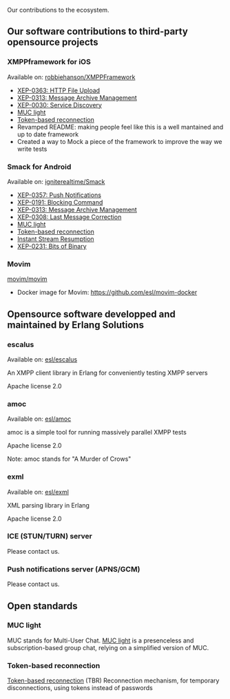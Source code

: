 Our contributions to the ecosystem.

## Our software contributions to third-party opensource projects

### XMPPframework for iOS

Available on: [robbiehanson/XMPPFramework](https://github.com/robbiehanson/XMPPFramework)

* [XEP-0363: HTTP File Upload](https://github.com/robbiehanson/XMPPFramework/pull/730)
* [XEP-0313: Message Archive Management](https://github.com/robbiehanson/XMPPFramework/pull/733)
* [XEP-0030: Service Discovery](https://github.com/robbiehanson/XMPPFramework/pull/736)
* [MUC light](https://github.com/robbiehanson/XMPPFramework/pull/750)
* [Token-based reconnection](https://github.com/robbiehanson/XMPPFramework/pull/758)
* Revamped README: making people feel like this is a well mantained and up to date framework
* Created a way to Mock a piece of the framework to improve the way we write tests

### Smack for Android

Available on: [igniterealtime/Smack](https://github.com/igniterealtime/Smack)

* [XEP-0357: Push Notifications](https://github.com/igniterealtime/Smack/pull/83)
* [XEP-0191: Blocking Command](https://github.com/igniterealtime/Smack/pull/84)
* [XEP-0313: Message Archive Management](https://github.com/igniterealtime/Smack/pull/76)
* [XEP-0308: Last Message Correction](https://github.com/igniterealtime/Smack/pull/73)
* [MUC light](https://github.com/igniterealtime/Smack/pull/81)
* [Token-based reconnection](https://github.com/igniterealtime/Smack/pull/85)
* [Instant Stream Resumption](https://github.com/igniterealtime/Smack/pull/92)
* [XEP-0231: Bits of Binary](https://github.com/igniterealtime/Smack/pull/91)

### Movim

[movim/movim](https://github.com/movim/movim)

* Docker image for Movim: https://github.com/esl/movim-docker

## Opensource software developped and maintained by Erlang Solutions

### escalus

Available on: [esl/escalus](https://github.com/esl/escalus)

An XMPP client library in Erlang for conveniently testing XMPP servers

Apache license 2.0

### amoc

Available on: [esl/amoc](https://github.com/esl/amoc)

amoc is a simple tool for running massively parallel XMPP tests

Apache license 2.0

Note: amoc stands for "A Murder of Crows"

### exml

Available on: [esl/exml](https://github.com/esl/exml)

XML parsing library in Erlang

Apache license 2.0

### ICE (STUN/TURN) server

Please contact us.

### Push notifications server (APNS/GCM)

Please contact us.

## Open standards

### MUC light

MUC stands for Multi-User Chat. [MUC light](open-extensions/muc_light/) is a presenceless and subscription-based group chat, relying on a simplified version of MUC.

### Token-based reconnection

[Token-based reconnection](open-extensions/token-reconnection/) (TBR) Reconnection mechanism, for temporary disconnections, using tokens instead of passwords
